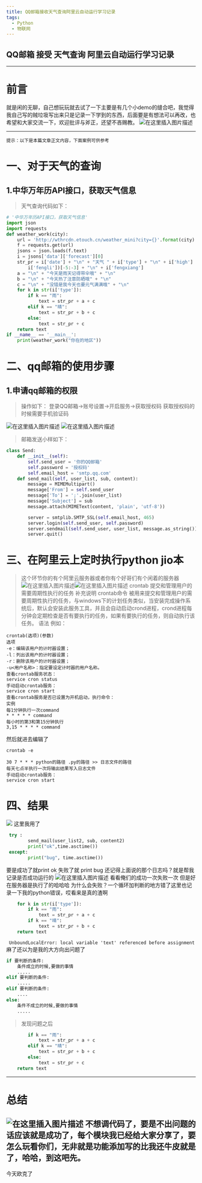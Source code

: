 ```yaml
---
title: QQ邮箱接收天气查询阿里云自动运行学习记录
tags: 
  - Python
  - 物联网
---
```


QQ邮箱 接受 天气查询  阿里云自动运行学习记录  
---
---

# 前言
就是闲的无聊，自己想玩玩就去试了一下主要是有几个小demo的缝合吧，我觉得我自己写的贼垃圾写出来只是记录一下学到的东西，后面要是有想法可以再改，也希望和大家交流一下，欢迎批评与斧正，还望不吝赐教。
![在这里插入图片描述](https://cdn.jsdelivr.net/gh/YangSongL1n/img_bed/c1fe887808c04e8598f0d1342ecc21b3.png)

---

`提示：以下是本篇文章正文内容，下面案例可供参考`

# 一、对于天气的查询
## 1.中华万年历API接口，获取天气信息
>天气查询代码如下：
```python
# '中华万年历API接口，获取天气信息'
import json
import requests
def weather_work(city):
    url = 'http://wthrcdn.etouch.cn/weather_mini?city={}'.format(city)
    f = requests.get(url)
    jsons = json.loads(f.text)
    i = jsons['data']['forecast'][0]
    str_pr = i['date'] + "\n" + "天气 " + i['type'] + "\n" + i['high'] + "\n" + i['low'] + "\n" + "风力 " + str(
        i['fengli'])[-5:-3] + "\n" + i['fengxiang']
    a = "\n" + "今天是雨天记得带伞哦" + "\n"
    b = "\n" + "今天热了注意防晒哦" + "\n"
    c = "\n" + "没错是我今天也要元气满满哦" + "\n"
    for k in str(i['type']):
        if k == "雨":
            text = str_pr + a + c
        elif k == "晴":
            text = str_pr + b + c
        else:
            text = str_pr + c
    return text
if __name__ == '__main__':
    print(weather_work("你在的地区"))
```

# 二、qq邮箱的使用步骤
## 1.申请qq邮箱的权限
>操作如下：
>登录QQ邮箱->账号设置->开启服务->获取授权码
>获取授权码的时候需要手机验证码

![在这里插入图片描述](https://cdn.jsdelivr.net/gh/YangSongL1n/img_bed/4fa41329fad948948f1c55af91a75331.png)
![在这里插入图片描述](https://cdn.jsdelivr.net/gh/YangSongL1n/img_bed/9f094840a33f450ca58dc01ca13498ae.png)

>邮箱发送小样如下：
```python
class Send:
    def __init__(self):
        self.send_user = '你的QQ邮箱'
        self.password = '授权码'
        self.email_host = 'smtp.qq.com'
    def send_mail(self, user_list, sub, content):
        message = MIMEMultipart()
        message['From'] = self.send_user
        message['To'] = ';'.join(user_list)
        message['Subject'] = sub
        message.attach(MIMEText(content, 'plain', 'utf-8'))

        server = smtplib.SMTP_SSL(self.email_host, 465)
        server.login(self.send_user, self.password)
        server.sendmail(self.send_user, user_list, message.as_string())
        server.quit() 
```

# 三、在阿里云上定时执行python jio本
>这个环节你的有个阿里云服务器或者你有个好哥们有个闲着的服务器
>![在这里插入图片描述](https://cdn.jsdelivr.net/gh/YangSongL1n/img_bed/2487adada17a415c9a2b67c421bd287c.png)![在这里插入图片描述](https://cdn.jsdelivr.net/gh/YangSongL1n/img_bed/f4bcfddd4ac7492a81a33770af9d90bc.png)
>crontab
>提交和管理用户的需要周期性执行的任务
>补充说明
>crontab命令 被用来提交和管理用户的需要周期性执行的任务，与windows下的计划任务类似，当安装完成操作系统后，默认会安装此服务工具，并且会自动启动crond进程，crond进程每分钟会定期检查是否有要执行的任务，如果有要执行的任务，则自动执行该任务。
>语法
>例如：
```shell
crontab(选项)(参数)
选项
-e：编辑该用户的计时器设置；
-l：列出该用户的计时器设置；
-r：删除该用户的计时器设置；
-u<用户名称>：指定要设定计时器的用户名称。
查看crontab服务状态：
service cron status
手动启动crontab服务：
service cron start
查看crontab服务是否已设置为开机启动，执行命令：
实例
每1分钟执行一次command
* * * * * command
每小时的第3和第15分钟执行
3,15 * * * * command
```
然后就进去编辑了
```shell
crontab -e

30 7 * * * python的路径 .py的路径 >> 日志文件的路径
每天七点半执行一次将输出结果写入日志文件
手动启动crontab服务：
service cron start
```
# 四、结果
![](https://cdn.jsdelivr.net/gh/YangSongL1n/img_bed/7bb329418ed4415f8fb3f8e5a47a8802.png)
这里我用了

```python
 try :
		send_mail(user_list2, sub, content2)
        print("ok",time.asctime())
 except:
        print("bug", time.asctime())
```
要是成功了就print ok 失败了就 print bug 还记得上面说的那个日志吗？就是帮我记录是否成功运行的
![在这里插入图片描述](https://cdn.jsdelivr.net/gh/YangSongL1n/img_bed/492211dd70c4408cafbff971a88d8338.png)
看看俺们的成功一次失败一次
但是好在服务器是执行了的哈哈哈
为什么会失败？一个循环加判断的地方错了这里也记录一下我的python错误，哎看来是真的渣啊

```python
    for k in str(i['type']):
        if k == "雨":
            text = str_pr + a + c
        if k == "晴":
            text = str_pr + b + c
    return text
```
` UnboundLocalError: local variable 'text' referenced before assignment`
麻了还以为是我的大方向出问题了

```python
if 要判断的条件:
    条件成立的时候,要做的事情
    .....
elif 要判断的条件:
    .....
elif 要判断的条件:
    ....
else:
    条件不成立的时候,要做的事情
    .....
```
>发现问题之后 
```python
        if k == "雨":
            text = str_pr + a + c
        elif k == "晴":
            text = str_pr + b + c
        else:
            text = str_pr + c
    return text
```
---
# 总结
![在这里插入图片描述](https://cdn.jsdelivr.net/gh/YangSongL1n/img_bed/60eafe61e0354fd0a9924922e8e7d55b.png)
不想调代码了，要是不出问题的话应该就是成功了，每个模块我已经给大家分享了，要怎么玩看你们，无非就是功能添加写的比我还牛皮就是了，哈哈，到这吧先。
---
今天欧克了